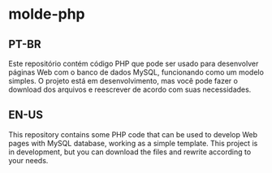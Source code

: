 # molde-php

## PT-BR
Este repositório contém código PHP que pode ser usado para desenvolver páginas Web com o banco de dados MySQL, funcionando como um modelo simples. O projeto está em desenvolvimento, mas você pode fazer o download dos arquivos e reescrever de acordo com suas necessidades.

## EN-US
This repository contains some PHP code that can be used to develop Web pages with MySQL database, working as a simple template. This project is in development, but you can download the files and rewrite according to your needs.
